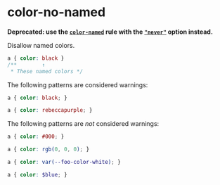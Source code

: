 # color-no-named

**Deprecated: use the [`color-named`](../color-named/README.md) rule with the [`"never"`](../color-named/README.md#never) option instead.**

Disallow named colors.

```css
a { color: black }
/**        ↑
 * These named colors */
```

The following patterns are considered warnings:

```css
a { color: black; }
```

```css
a { color: rebeccapurple; }
```

The following patterns are *not* considered warnings:

```css
a { color: #000; }
```

```css
a { color: rgb(0, 0, 0); }
```

```css
a { color: var(--foo-color-white); }
```

```scss
a { color: $blue; }
```
